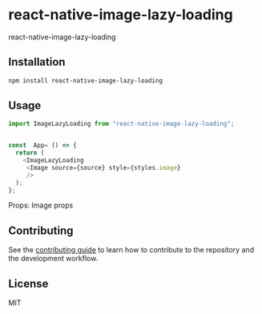 # react-native-image-lazy-loading

react-native-image-lazy-loading

## Installation

```sh
npm install react-native-image-lazy-loading
```

## Usage

```js
import ImageLazyLoading from "react-native-image-lazy-loading";


const  App= () => {
  return (
    <ImageLazyLoading
     <Image source={source} style={styles.image}
     />
  );
};
```
Props:
Image props
## Contributing

See the [contributing guide](CONTRIBUTING.md) to learn how to contribute to the repository and the development workflow.

 ## License

MIT
